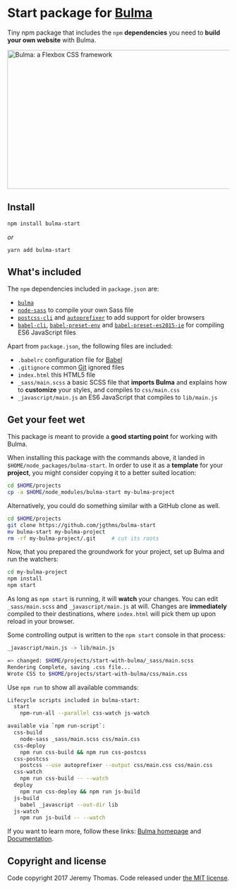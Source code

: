 # Start package for [Bulma](http://bulma.io)

Tiny npm package that includes the `npm` **dependencies** you need to **build your own website** with Bulma.

<a href="http://bulma.io"><img src="https://raw.githubusercontent.com/jgthms/bulma-start/master/bulma-start.png" alt="Bulma: a Flexbox CSS framework" style="max-width:100%;" width="600" height="315"></a>

## Install

```sh
npm install bulma-start
```

_or_

```sh
yarn add bulma-start
```

## What's included

The `npm` dependencies included in `package.json` are:

- <code>[bulma](https://github.com/jgthms/bulma)</code>
- <code>[node-sass](https://github.com/sass/node-sass)</code> to compile your own Sass file
- <code>[postcss-cli](https://github.com/postcss/postcss-cli)</code> and <code>[autoprefixer](https://github.com/postcss/autoprefixer)</code> to add support for older browsers
- <code>[babel-cli](https://babeljs.io/docs/usage/cli/)</code>, <code>[babel-preset-env](https://github.com/babel/babel-preset-env)</code> and <code>[babel-preset-es2015-ie](https://github.com/jmcriffey/babel-preset-es2015-ie)</code> for compiling ES6 JavaScript files

Apart from `package.json`, the following files are included:

- `.babelrc` configuration file for [Babel](https://babeljs.io/)
- `.gitignore` common [Git](https://git-scm.com/) ignored files
- `index.html` this HTML5 file
- `_sass/main.scss` a basic SCSS file that **imports Bulma** and explains how to **customize** your styles, and compiles to `css/main.css`
- `_javascript/main.js` an ES6 JavaScript that compiles to `lib/main.js`

## Get your feet wet

This package is meant to provide a **good starting point** for working with Bulma.

When installing this package with the commands above, it landed in `$HOME/node_packages/bulma-start`.
In order to use it as a **template** for your **project**, you might consider copying it to a better suited location:

```sh
cd $HOME/projects
cp -a $HOME/node_modules/bulma-start my-bulma-project
```

Alternatively, you could do something similar with a GitHub clone as well.

```sh
cd $HOME/projects
git clone https://github.com/jgthms/bulma-start
mv bulma-start my-bulma-project
rm -rf my-bulma-project/.git     # cut its roots
```

Now, that you prepared the groundwork for your project, set up Bulma and run the watchers:

```sh
cd my-bulma-project
npm install
npm start
```

As long as `npm start` is running, it will **watch** your changes. You can edit `_sass/main.scss` and `_javascript/main.js` at will. Changes are **immediately** compiled to their destinations, where `index.html` will pick them up upon reload in your browser.

Some controlling output is written to the `npm start` console in that process:

```sh
_javascript/main.js -> lib/main.js

=> changed: $HOME/projects/start-with-bulma/_sass/main.scss
Rendering Complete, saving .css file...
Wrote CSS to $HOME/projects/start-with-bulma/css/main.css
```

Use `npm run` to show all available commands:

```sh
Lifecycle scripts included in bulma-start:
  start
    npm-run-all --parallel css-watch js-watch

available via `npm run-script`:
  css-build
    node-sass _sass/main.scss css/main.css
  css-deploy
    npm run css-build && npm run css-postcss
  css-postcss
    postcss --use autoprefixer --output css/main.css css/main.css
  css-watch
    npm run css-build -- --watch
  deploy
    npm run css-deploy && npm run js-build
  js-build
    babel _javascript --out-dir lib
  js-watch
    npm run js-build -- --watch
```

If you want to learn more, follow these links: [Bulma homepage](http://bulma.io) and [Documentation](http://bulma.io/documentation/overview/start/).

## Copyright and license

Code copyright 2017 Jeremy Thomas. Code released under [the MIT license](https://github.com/jgthms/bulma-start/blob/master/LICENSE).
